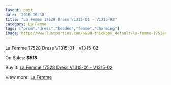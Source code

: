 ```yaml
---
layout: post
date: '2016-10-30'
title: "La Femme 17528 Dress V1315-01 - V1315-02"
category: La Femme
tags: ["prom","dress","beaded","femme","charming"]
image: http://www.lustparties.com/4999-thickbox_default/la-femme-17528-dress-v1315-01-v1315-02.jpg
---
```

La Femme 17528 Dress V1315-01 - V1315-02

On Sales: **$518**
<a href="https://www.lustparties.com/en/la-femme/1665-la-femme-17528-dress-v1315-01-v1315-02.html"><amp-img layout="responsive" width="600" height="600" src="//www.lustparties.com/4999-thickbox_default/la-femme-17528-dress-v1315-01-v1315-02.jpg" alt="La Femme 17528 Dress V1315-01 - V1315-02 0" /></a>
<a href="https://www.lustparties.com/en/la-femme/1665-la-femme-17528-dress-v1315-01-v1315-02.html"><amp-img layout="responsive" width="600" height="600" src="//www.lustparties.com/5000-thickbox_default/la-femme-17528-dress-v1315-01-v1315-02.jpg" alt="La Femme 17528 Dress V1315-01 - V1315-02 1" /></a>
<a href="https://www.lustparties.com/en/la-femme/1665-la-femme-17528-dress-v1315-01-v1315-02.html"><amp-img layout="responsive" width="600" height="600" src="//www.lustparties.com/5001-thickbox_default/la-femme-17528-dress-v1315-01-v1315-02.jpg" alt="La Femme 17528 Dress V1315-01 - V1315-02 2" /></a>

Buy it: [La Femme 17528 Dress V1315-01 - V1315-02](https://www.lustparties.com/en/la-femme/1665-la-femme-17528-dress-v1315-01-v1315-02.html "La Femme 17528 Dress V1315-01 - V1315-02")

View more: [La Femme](https://www.lustparties.com/en/4-la-femme "La Femme")